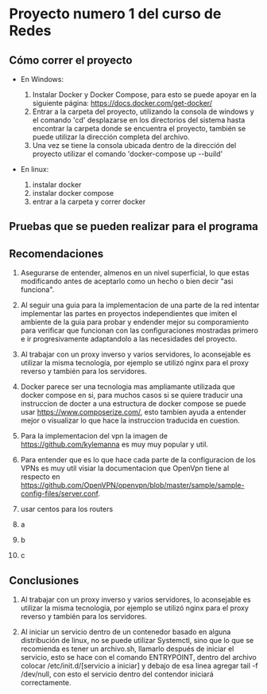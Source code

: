 # Proyecto numero 1 del curso de Redes

## Cómo correr el proyecto

- En Windows:
    1. Instalar Docker y Docker Compose, para esto se puede apoyar en la siguiente página: <https://docs.docker.com/get-docker/>
    2. Entrar a la carpeta del proyecto, utilizando la consola de windows y el comando 'cd' desplazarse en los directorios del sistema hasta encontrar la carpeta donde se encuentra el proyecto, también se puede utilizar la dirección completa del archivo.
    3. Una vez se tiene la consola ubicada dentro de la dirección del proyecto utilizar el comando 'docker-compose up --build'

- En linux:
    1. instalar docker
    2. instalar docker compose
    3. entrar a la carpeta y correr docker

## Pruebas que se pueden realizar para el programa

## Recomendaciones

1. Asegurarse de entender, almenos en un nivel superficial, lo que estas modificando antes de aceptarlo como un hecho o bien decir "asi funciona".

2. Al seguir una guia para la implementacion de una parte de la red intentar implementar las partes en proyectos independientes que imiten el ambiente de la guia para probar y endender mejor su comporamiento para verificar que funcionan con las configuraciones mostradas primero e ir progresivamente adaptandolo a las necesidades del proyecto.

3. Al trabajar con un proxy inverso y varios servidores, lo aconsejable es utilizar la misma tecnología, por ejemplo se utilizó nginx para el proxy reverso y también para los servidores.

4. Docker parece ser una tecnologia mas ampliamante utilizada que docker compose en si, para muchos casos si se quiere traducir una instruccion de docter a una estructura de docker compose se puede usar <https://www.composerize.com/>, esto tambien ayuda a entender mejor o visualizar lo que hace la instruccion traducida en cuestion.

5. Para la implementacion del vpn la imagen de <https://github.com/kylemanna> es muy muy popular y util.

6. Para entender que es lo que hace cada parte de la configuracion de los VPNs es muy util visiar la documentacion que OpenVpn tiene al respecto en <https://github.com/OpenVPN/openvpn/blob/master/sample/sample-config-files/server.conf>.

7. usar centos para los routers

8. a
9. b
10. c

## Conclusiones

1. Al trabajar con un proxy inverso y varios servidores, lo aconsejable es utilizar la misma tecnología, por ejemplo se utilizó nginx para el proxy reverso y también para los servidores.
  
2. Al iniciar un servicio dentro de un contenedor basado en alguna distribución de linux, no se puede utilizar Systemctl, sino que lo que se recomienda es tener un archivo.sh, llamarlo después de iniciar el servicio, esto se hace con el comando ENTRYPOINT, dentro del archivo colocar /etc/init.d/[servicio a iniciar] y debajo de esa linea agregar tail -f /dev/null, con esto el servicio dentro del contendor iniciará correctamente.
  